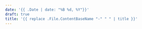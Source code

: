 ```yaml
---
date: '{{ .Date | date: "%B %d, %Y"}}'
draft: true
title: '{{ replace .File.ContentBaseName "-" " " | title }}'
---
```

